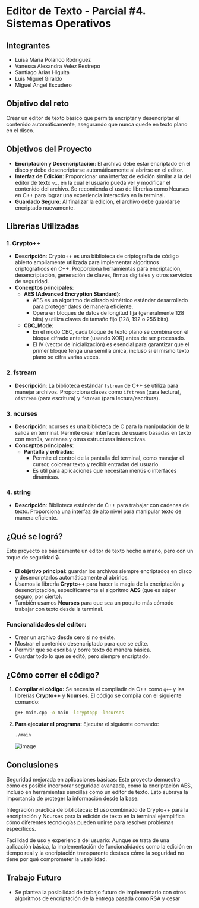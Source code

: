 # Editor de Texto - Parcial #4. Sistemas Operativos

## Integrantes
- Luisa Maria Polanco Rodriguez
- Vanessa Alexandra Velez Restrepo
- Santiago Arias Higuita
- Luis Miguel Giraldo
- Miguel Angel Escudero

## Objetivo del reto
Crear un editor de texto básico que permita encriptar y desencriptar el contenido automáticamente, asegurando que nunca quede en texto plano en el disco.

## Objetivos del Proyecto
- **Encriptación y Desencriptación**: El archivo debe estar encriptado en el disco y debe desencriptarse automáticamente al abrirse en el editor.
- **Interfaz de Edición**: Proporcionar una interfaz de edición similar a la del editor de texto `vi`, en la cual el usuario pueda ver y modificar el contenido del archivo. Se recomienda el uso de librerías como Ncurses en C++ para lograr una experiencia interactiva en la terminal.
- **Guardado Seguro**: Al finalizar la edición, el archivo debe guardarse encriptado nuevamente.

## Librerías Utilizadas

### 1. **Crypto++**
- **Descripción**: Crypto++ es una biblioteca de criptografía de código abierto ampliamente utilizada para implementar algoritmos criptográficos en C++. Proporciona herramientas para encriptación, desencriptación, generación de claves, firmas digitales y otros servicios de seguridad.
- **Conceptos principales**:
  - **AES (Advanced Encryption Standard)**:
    - AES es un algoritmo de cifrado simétrico estándar desarrollado para proteger datos de manera eficiente.
    - Opera en bloques de datos de longitud fija (generalmente 128 bits) y utiliza claves de tamaño fijo (128, 192 o 256 bits).
  - **CBC_Mode**:
    - En el modo CBC, cada bloque de texto plano se combina con el bloque cifrado anterior (usando XOR) antes de ser procesado.
    - El IV (vector de inicialización) es esencial para garantizar que el primer bloque tenga una semilla única, incluso si el mismo texto plano se cifra varias veces.

### 2. **fstream**
- **Descripción**: La biblioteca estándar `fstream` de C++ se utiliza para manejar archivos. Proporciona clases como `ifstream` (para lectura), `ofstream` (para escritura) y `fstream` (para lectura/escritura).

### 3. **ncurses**
- **Descripción**: ncurses es una biblioteca de C para la manipulación de la salida en terminal. Permite crear interfaces de usuario basadas en texto con menús, ventanas y otras estructuras interactivas.
- **Conceptos principales**:
  - **Pantalla y entradas**:
    - Permite el control de la pantalla del terminal, como manejar el cursor, colorear texto y recibir entradas del usuario.
    - Es útil para aplicaciones que necesitan menús o interfaces dinámicas.

### 4. **string**
- **Descripción**: Biblioteca estándar de C++ para trabajar con cadenas de texto. Proporciona una interfaz de alto nivel para manipular texto de manera eficiente.

## ¿Qué se logró?
Este proyecto es básicamente un editor de texto hecho a mano, pero con un toque de seguridad 🔒. 

- **El objetivo principal**: guardar los archivos siempre encriptados en disco y desencriptarlos automáticamente al abrirlos.
- Usamos la librería **Crypto++** para hacer la magia de la encriptación y desencriptación, específicamente el algoritmo **AES** (que es súper seguro, por cierto).
- También usamos **Ncurses** para que sea un poquito más cómodo trabajar con texto desde la terminal.
  
### Funcionalidades del editor:
- Crear un archivo desde cero si no existe.
- Mostrar el contenido desencriptado para que se edite.
- Permitir que se escriba y borre texto de manera básica.
- Guardar todo lo que se editó, pero siempre encriptado.


## ¿Cómo correr el código?

1. **Compilar el código:**
   Se necesita el compliadir de C++ como `g++` y las librerías **Crypto++** y **Ncurses**. El código se compila con el siguiente comando:
   ```bash
   g++ main.cpp -o main -lcryptopp -lncurses
   ```

2. **Para ejecutar el programa:**
   Ejecutar el siguiente comando:
   ```bash
   ./main
   ```
   ![image](https://github.com/user-attachments/assets/8f7d26cf-587e-41b6-b0bb-01383085c64a)

## Conclusiones

Seguridad mejorada en aplicaciones básicas: Este proyecto demuestra cómo es posible incorporar seguridad avanzada, como la encriptación AES, incluso en herramientas sencillas como un editor de texto. Esto subraya la importancia de proteger la información desde la base.

Integración práctica de bibliotecas: El uso combinado de Crypto++ para la encriptación y Ncurses para la edición de texto en la terminal ejemplifica cómo diferentes tecnologías pueden unirse para resolver problemas específicos.

Facilidad de uso y experiencia del usuario: Aunque se trata de una aplicación básica, la implementación de funcionalidades como la edición en tiempo real y la encriptación transparente destaca cómo la seguridad no tiene por qué comprometer la usabilidad.

## Trabajo Futuro
- Se plantea la posibilidad de trabajo futuro de implementarlo con otros algoritmos de encriptación de la entrega pasada como RSA y cesar
